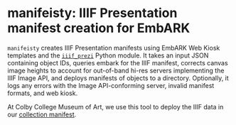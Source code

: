 manifeisty: IIIF Presentation manifest creation for EmbARK
===========================================================================

`manifeisty` creates IIIF Presentation manifests using EmbARK Web Kiosk templates and the [`iiif_prezi`](https://github.com/iiif-prezi/iiif-prezi) Python module. It takes an input JSON containing object IDs, queries embark for the IIIF manifest, corrects canvas image heights to account for out-of-band hi-res servers implementing the IIIF Image API, and deploys manifests of objects to a directory. Optionally, it logs any errors with the Image API-conforming server, invalid manifest formats, and web kiosk.

At Colby College Museum of Art, we use this tool to deploy the IIIF data in our [collection manifest](https://iiif.museum.colby.edu/presentation/collection/top.json).  